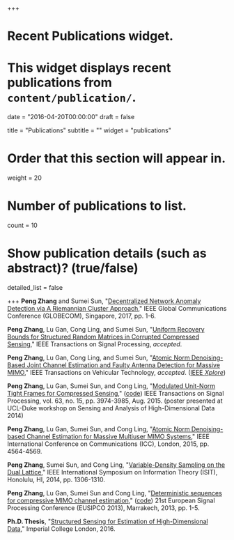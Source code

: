 +++
# Recent Publications widget.
# This widget displays recent publications from `content/publication/`.

date = "2016-04-20T00:00:00"
draft = false

title = "Publications"
subtitle = ""
widget = "publications"

# Order that this section will appear in.
weight = 20

# Number of publications to list.
count = 10

# Show publication details (such as abstract)? (true/false)
detailed_list = false

+++
**Peng Zhang** and Sumei Sun, "[Decentralized Network Anomaly Detection via A Riemannian Cluster Approach](http://ieeexplore.ieee.org/document/8254537/)," IEEE Global Communications Conference (GLOBECOM), Singapore, 2017, pp. 1-6.

**Peng Zhang**, Lu Gan, Cong Ling, and Sumei Sun, "[Uniform Recovery Bounds for Structured Random Matrices in Corrupted Compressed Sensing](https://arxiv.org/abs/1706.09087)," IEEE Transactions on Signal Processing, _accepted_.

**Peng Zhang**, Lu Gan, Cong Ling, and Sumei Sun, "[Atomic Norm Denoising-Based Joint Channel Estimation and Faulty Antenna Detection for Massive MIMO](https://arxiv.org/abs/1709.06832)," IEEE Transactions on Vehicular Technology, _accepted_. ([IEEE _Xplore_](http://ieeexplore.ieee.org/document/8053836/))

**Peng Zhang**, Lu Gan, Sumei Sun, and Cong Ling, "[Modulated Unit-Norm Tight Frames for Compressed Sensing](http://ieeexplore.ieee.org/xpl/articleDetails.jsp?arnumber=7093188&newsearch=true&queryText=unit%20norm%20tight%20frames%20compressed%20sensing)," ([code](https://github.com/p-zhang/p-zhang.github.io/tree/master/archive/myresearch/udb_matlab_code)) IEEE Transactions on Signal Processing, vol. 63, no. 15, pp. 3974-3985, Aug. 2015.
(poster presented at UCL-Duke workshop on Sensing and Analysis of High-Dimensional Data 2014)

**Peng Zhang**, Lu Gan, Sumei Sun, and Cong Ling, "[Atomic Norm Denoising-based Channel Estimation for Massive Multiuser MIMO Systems](http://ieeexplore.ieee.org/xpl/login.jsp?tp=&arnumber=7249042&url=http%3A%2F%2Fieeexplore.ieee.org%2Fiel7%2F7225357%2F7248285%2F07249042.pdf%3Farnumber%3D7249042)," IEEE International Conference on Communications (ICC), London, 2015, pp. 4564-4569.

**Peng Zhang**, Sumei Sun, and Cong Ling, "[Variable-Density Sampling on the Dual Lattice](http://ieeexplore.ieee.org/xpl/articleDetails.jsp?arnumber=6875044&queryText=Variable-Density+Sampling+on+the+Dual+Lattice&newsearch=true&searchField=Search_All)," IEEE International Symposium on Information Theory (ISIT), Honolulu, HI, 2014, pp. 1306-1310.

**Peng Zhang**, Lu Gan, Sumei Sun and Cong Ling, "[Deterministic sequences for compressive MIMO channel estimation](http://ieeexplore.ieee.org/document/6811415/)," ([code](https://github.com/p-zhang/p-zhang.github.io/tree/master/archive/myresearch/det_sqn_chn_est)) 21st European Signal Processing Conference (EUSIPCO 2013), Marrakech, 2013, pp. 1-5.

**Ph.D. Thesis**, "[Structured Sensing for Estimation of High-Dimensional Data](https://spiral.imperial.ac.uk/bitstream/10044/1/49415/1/Zhang-P-2016-PhD-Thesis.pdf)," Imperial College London, 2016.
